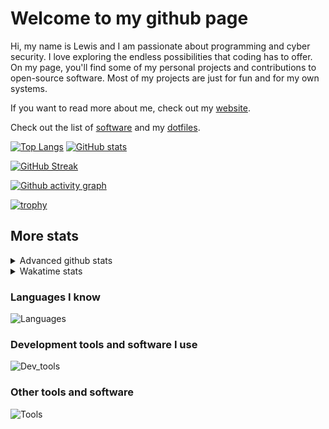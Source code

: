# Welcome to my github page
Hi, my name is Lewis and I am passionate about programming and cyber security. I love exploring the endless possibilities that coding has to offer. On my page, you'll find some of my personal projects and contributions to open-source software. Most of my projects are just for fun and for my own systems.

If you want to read more about me, check out my [website](https://awesomelewis2007.github.io/).

Check out the list of [software](https://github.com/awesomelewis2007/awesomelewis2007/blob/master/software.md) and my [dotfiles](https://github.com/awesomelewis2007/dotfiles).



[![Top Langs](https://github-readme-stats.vercel.app/api/top-langs/?username=awesomelewis2007&hide=html,css,jupyter%20notebook&langs_count=10&layout=compact&theme=transparent&exclude_repo=GPT-code-repository)](https://github.com/anuraghazra/github-readme-stats) [![GitHub stats](https://github-readme-stats.vercel.app/api?username=awesomelewis2007&show_icons=true&theme=transparent)](https://github.com/anuraghazra/github-readme-stats)

[![GitHub Streak](https://streak-stats.demolab.com?user=Awesomelewis2007&theme=transparent)](https://git.io/streak-stats)

[![Github activity graph](https://github-readme-activity-graph.cyclic.app/graph?username=awesomelewis2007&theme=github-compact&area=true)](https://github.com/ashutosh00710/github-readme-activity-graph)

[![trophy](https://github-profile-trophy.vercel.app/?username=awesomelewis2007&theme=darkhub)](https://github.com/ryo-ma/github-profile-trophy)

## More stats
<details close>
<summary>Advanced github stats</summary>
<br>
  
![Metrics](https://raw.githubusercontent.com/awesomelewis2007/awesomelewis2007/master/github-metrics.svg)
  
</details>

<details close>
<summary>Wakatime stats</summary>
<br>

<!--START_SECTION:waka-->

```text
JavaScript   1 hr 1 min      ███████░░░░░░░░░░░░░░░░░░   27.35 %
HTML         42 mins         ████▓░░░░░░░░░░░░░░░░░░░░   18.72 %
CSS          33 mins         ███▓░░░░░░░░░░░░░░░░░░░░░   15.01 %
Python       31 mins         ███▓░░░░░░░░░░░░░░░░░░░░░   14.17 %
Markdown     20 mins         ██▒░░░░░░░░░░░░░░░░░░░░░░   09.29 %
C            14 mins         █▓░░░░░░░░░░░░░░░░░░░░░░░   06.63 %
Other        6 mins          ▓░░░░░░░░░░░░░░░░░░░░░░░░   03.10 %
Docker       4 mins          ▒░░░░░░░░░░░░░░░░░░░░░░░░   01.92 %
Bash         3 mins          ▒░░░░░░░░░░░░░░░░░░░░░░░░   01.59 %
Text         1 min           ▒░░░░░░░░░░░░░░░░░░░░░░░░   00.82 %
Rust         1 min           ░░░░░░░░░░░░░░░░░░░░░░░░░   00.61 %
Makefile     0 secs          ░░░░░░░░░░░░░░░░░░░░░░░░░   00.41 %
CMake        0 secs          ░░░░░░░░░░░░░░░░░░░░░░░░░   00.27 %
YAML         0 secs          ░░░░░░░░░░░░░░░░░░░░░░░░░   00.08 %
Git Config   0 secs          ░░░░░░░░░░░░░░░░░░░░░░░░░   00.04 %
```

<!--END_SECTION:waka-->
</details>

### Languages I know
![Languages](https://skillicons.dev/icons?i=python,cpp,cs,c,javascript,nodejs,dotnet,bash,css,html,rust)
### Development tools and software I use
![Dev_tools](https://skillicons.dev/icons?i=git,docker,github,googlecloud,vscode,visualstudio,raspberrypi,linux,powershell,replit)
### Other tools and software
![Tools](https://skillicons.dev/icons?i=blender,ps,pr,ai,xd,figma)
